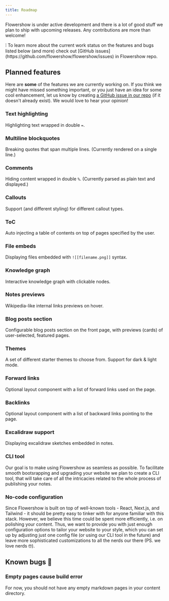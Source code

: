 ```yaml
---
title: Roadmap
---
```


Flowershow is under active development and there is a lot of good stuff we plan to ship with upcoming releases. Any contributions are more than welcome!

<div className="border-2 border-slate-400 rounded-md px-4 mb-2">
❕ To learn more about the current work status on the features and bugs listed below (and more) check out [GitHub issues](https://github.com/flowershow/flowershow/issues) in Flowershow repo.
</div>

## Planned features

Here are **some** of the features we are currently working on. If you think we might have missed something important, or you just have an idea for some cool enhancement, let us know by creating [a GitHub issue in our repo](https://github.com/flowershow/flowershow/issues) (if it doesn't already exist). We would love to hear your opinion!

### Text highlighting

Highlighting text wrapped in double `=`.

### Multiline blockquotes

Breaking quotes that span multiple lines. (Currently rendered on a single line.)

### Comments

Hiding content wrapped in double `%`. (Currently parsed as plain text and displayed.)

### Callouts

Support (and different styling) for different callout types.

### ToC

Auto injecting a table of contents on top of pages specified by the user.

### File embeds

Displaying files embedded with `![[filename.png]]` syntax.

### Knowledge graph

Interactive knowledge graph with clickable nodes.

### Notes previews

Wikipedia-like internal links previews on hover.

### Blog posts section

Configurable blog posts section on the front page, with previews (cards) of user-selected, featured pages.

### Themes

A set of different starter themes to choose from.
Support for dark & light mode.

### Forward links

Optional layout component with a list of forward links used on the page.

### Backlinks

Optional layout component with a list of backward links pointing to the page.

### Excalidraw support

Displaying excalidraw sketches embedded in notes.

### CLI tool

Our goal is to make using Flowershow as seamless as possible. To facilitate smooth bootsrapping and upgrading your website we plan to create a CLI tool, that will take care of all the intricacies related to the whole process of publishing your notes.

### No-code configuration

Since Flowershow is built on top of well-known tools - React, Next.js, and Tailwind - it should be pretty easy to tinker with for anyone familiar with this stack. However, we believe this time could be spent more efficiently, i.e. on polishing your content. Thus, we want to provide you with just enough configuration options to tailor your website to your style, which you can set up by adjusting just one config file (or using our CLI tool in the future) and leave more sophisticated customizations to all the nerds our there (PS. we love nerds 🤓).

## Known bugs 🐛

### Empty pages cause build error

For now, you should not have any empty markdown pages in your content directory.
